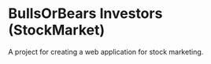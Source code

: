 # BullsOrBears Investors (StockMarket)
A project for creating a web application for stock marketing.
